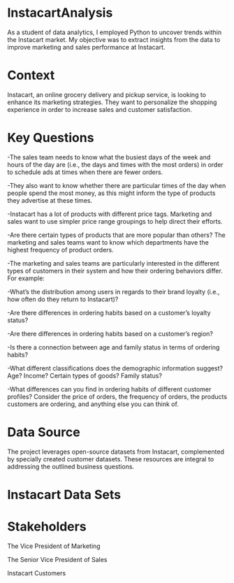 # InstacartAnalysis
As a student of data analytics, I employed Python to uncover trends within the Instacart market. My objective was to extract insights from the data to improve marketing and sales performance at Instacart.  

# Context
Instacart, an online grocery delivery and pickup service, is looking to enhance its marketing strategies. They want to personalize the shopping experience in order to increase sales and customer satisfaction. 

# Key Questions

-The sales team needs to know what the busiest days of the week and hours of the day are (i.e., the days and times with the most orders) in order to schedule ads at times when there are fewer orders.

-They also want to know whether there are particular times of the day when people spend the most money, as this might inform the type of products they advertise at these times.

-Instacart has a lot of products with different price tags. Marketing and sales want to use simpler price range groupings to help direct their efforts.

-Are there certain types of products that are more popular than others? The marketing and sales teams want to know which departments have the highest frequency of product orders.

-The marketing and sales teams are particularly interested in the different types of customers in their system and how their ordering behaviors differ. For example:

-What’s the distribution among users in regards to their brand loyalty (i.e., how often do they return to Instacart)?

-Are there differences in ordering habits based on a customer’s loyalty status?

-Are there differences in ordering habits based on a customer’s region?

-Is there a connection between age and family status in terms of ordering habits?

-What different classifications does the demographic information suggest? Age? Income? Certain types of goods? Family status?

-What differences can you find in ordering habits of different customer profiles? Consider the price of orders, the frequency of orders, the products customers are ordering, and anything else you can think of.


# Data Source
The project leverages open-source datasets from Instacart, complemented by specially created customer datasets. These resources are integral to addressing the outlined business questions.

# Instacart Data Sets


# Stakeholders

The Vice President of Marketing

The Senior Vice President of Sales

Instacart Customers

